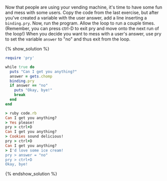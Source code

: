 Now that people are using your vending machine, it's time to have some fun
and mess with some users. Copy the code from the last exercise,
but after you've created a variable with the user answer,
add a line inserting a `binding.pry`. Now, run
the program. Allow the loop to run a couple times. (Remember, you can press
ctrl-D to exit pry and move onto the next run of the loop!)
When you decide you want to
mess with a user's answer, use pry to set the variable `answer` to "no" and
thus exit from the loop.

{% show_solution %}
```ruby
require 'pry'

while true do
  puts "Can I get you anything?"
  answer = gets.chomp
  binding.pry
  if answer == "no"
    puts "Okay, bye!"
    break
  end
end
```

```ruby
> ruby code.rb
Can I get you anything?
> Yes please!
pry > ctrl+D
Can I get you anything?
> Cookies sound delicious!
pry > ctrl+D
Can I get you anything?
> I'd love some ice cream!
pry > answer = "no"
pry > ctrl+D
Okay, bye!
```
{% endshow_solution %}
